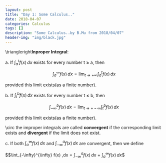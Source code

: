 ```yaml
---
layout: post
title: "Day 1: Some Calculus.."
date: 2018-04-07
categories: Calculus
tags: []
description: "Some Calculus..by B.Mu from 2018/04/07"
header-img: "img/black.jpg"
---
```

\triangleright**Inproper Integral**:

a. If $\displaystyle{\int_{a}^{t} f(x) \,dx}$ exists for
every number t $\ge$ a, then

$$\int_{a}^{\infty} f(x) \,dx =
 \displaystyle{\lim_{t \to+\infty}\int_{a}^{t} f(x) \,dx}$$

provided this limit exists(as a finite number).

b. If $\displaystyle{\int_{t}^{b} f(x) \,dx}$ exists for
every number t $\le$ b, then

$$\int_{-\infty}^{b} f(x) \,dx =
 \displaystyle{\lim_{t \to+-\infty}\int_{t}^{b} f(x) \,dx}$$

provided this limit exists(as a finite number).

  \circ the improper integrals are called **convergent** if the corresponding
  limit exists and **divergent** if the limit does not exist.

c. If both $\displaystyle{\int_{a}^{\infty} f(x) \,dx}$ 
and $\displaystyle{\int_{-\infty}^{a} f(x) \,dx}$ are convergent,
then we define

$$\int_{-\infty}^{\infty} f(x) \,dx = $\displaystyle{\int_{-\infty}^{a} f(x) \,dx}$ + $\displaystyle{\int_{a}^{\infty} f(x) \,dx}$$
